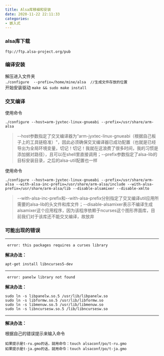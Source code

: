 ```yaml
---
title: Alsa库移植和安装
date: 2020-11-22 22:11:33
categories:
- 嵌入式
---
```


### alsa库下载  
`ftp://ftp.alsa-project.org/pub`

### 编译安装  
解压进入文件夹  
`./configure  --prefix=/home/mine/alsa	//生成文件存放的位置`  
开始安装驱动
`make && sudo make install `

### 交叉编译  

使用命令

`./configure --host=arm-jyxtec-linux-gnueabi --prefix=/usr/share/arm-alsa`

>--host参数指定了交叉编译器为“arm-jyxtec-linux-gnueabi（根据自己板子上的工具链稳准）"，因此必须确保交叉编译器已成功配置（也就是已经导出为全局环境变量，切记！切记！我就在这浪费了很多时间，我的习惯是添加据对路径），且可以在shell里直接调用；--prefix参数指定了alsa-lib的目标安装目录，之后的alsa-util配置也一样

使用命令

`./configure --host=arm-jyxtec-linux-gnueabi --prefix=/usr/share/arm-alsa --with-alsa-inc-prefix=/usr/share/arm-alsa/include --with-alsa-prefix=/usr/share/arm-alsa/lib --disable-alsamixer --disable-xmlto`

>--with-alsa-inc-prefix和--with-alsa-prefix分别指定了交叉编译util应用所需要的alsa-lib的头文件和库文件；--disable-alsamixer表示不编译生成alsamixer这个应用程序，因为该程序依赖于ncurses这个图形界面库，目前我们对于该库还不能交叉编译，故放弃

### 可能出现的错误  
---

` error: this packages requires a curses library`  

**解决办法：**  

`apt-get install libncurses5-dev`


--- 

` error: panelw library not found`  

**解决办法：**
```
sudo ln -s libpanelw.so.5 /usr/lib/libpanelw.so
sudo ln -s libformw.so.5 /usr/lib/libformw.so
sudo ln -s libmenuw.so.5 /usr/lib/libmenuw.so
sudo ln -s libncursesw.so.5 /lib/libncursesw.so
```
--- 

**解决办法：**

根据自己的错误提示来输入命令  
```
如果提示是t-ru.gmo的话，就用命令：touch alsaconf/po/t-ru.gmo
如果提示是t-ja.gmo的话，就用命令：touch alsaconf/po/t-ja.gmo
```
